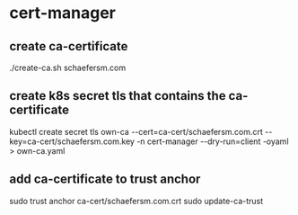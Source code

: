 # cert-manager
## create ca-certificate
./create-ca.sh schaefersm.com
## create k8s secret tls that contains the ca-certificate
kubectl create secret tls own-ca --cert=ca-cert/schaefersm.com.crt --key=ca-cert/schaefersm.com.key -n cert-manager --dry-run=client -oyaml > own-ca.yaml
## add ca-certificate to trust anchor
sudo trust anchor ca-cert/schaefersm.com.crt
sudo update-ca-trust
